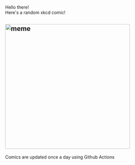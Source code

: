 Hello there! <br>Here's a random xkcd comic!<br>
## <img src="https://imgs.xkcd.com/comics/brightness.png" alt="meme" width="400"/><br>
Comics are updated once a day using Github Actions